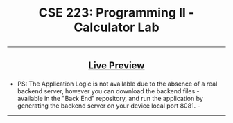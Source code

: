 # <p align="center"> **CSE 223: Programming II - Calculator Lab** </p>

---

## <p align="center">[Live Preview](https://georgebeshay.github.io/Calculator_Lab/)</p>
* PS: The Application Logic is not available due to the absence of a real backend server, however you can download the backend files - available in the "Back End" repository, and run the application by generating the backend server on your device local port 8081. -
---
